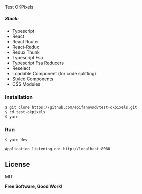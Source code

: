 Test OKPixels

##### Stack:

- Typescript
- React
- React Router
- React-Redux
- Redux Thunk
- Typescript Fsa
- Typescript Fsa Reducers
- Reselect
- Loadable Component (for code splitting)
- Styled Components
- CSS Modules

### Installation

```sh
$ git clone https://github.com/epifanovmd/test-okpixels.git
$ cd test-okpixels
$ yarn
```

### Run

```sh
$ yarn dev
```

```sh
Application listening on: http://localhost:8080
```

## License

MIT

**Free Software, Good Work!**
